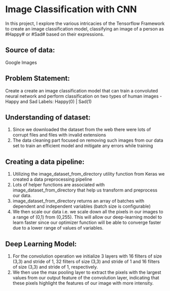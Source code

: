 # Image Classification with CNN

In this project, I explore the various intricacies of the Tensorflow Framework to create an image classification model, 
classifying an image of a person as #Happy# or #Sad# based on their expressions.

## Source of data:

Google Images

## Problem Statement:

Create a create an image classification model that can train a convoluted neural network and perform classification on two types of human images - Happy and Sad
Labels: Happy(0) | Sad(1)

## Understanding of dataset:
 1. Since we downloaded the dataset from the web there were lots of corrupt files and files with invalid extensions
 2. The data cleaning part focused on removing such images from our data set to train an efficient model and mitigate any errors while training

## Creating a data pipeline:
1. Utilizing the image_dataset_from_directory utility function from Keras we created a data preprocessing pipeline
2. Lots of helper functions are associated with image_dataset_from_directory that help us transform and preprocess our data.
3. image_dataset_from_directory returns an array of batches with dependent and independent variables (batch size is configurable)
4. We then scale our data i.e. we scale down all the pixels in our images to a range of (0,1) from (0,255). This will allow our deep-learning model to learn faster
   since our optimizer function will be able to converge faster due to a lower range of values of variables.

## Deep Learning Model:
1. For the convolution operation we initialize 3 layers with 16 filters of size (3,3) and stride of 1, 32 filters of size (3,3) and stride of 1 and 16 filters of size (3,3) and stride of 1, respectively.
2. We then use the max pooling layer to extract the pixels with the largest values from our output feature of the convolution layer, indicating that these pixels highlight the features of our image with more intensity.
